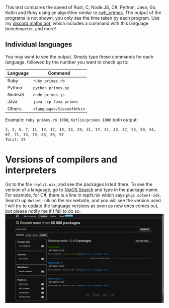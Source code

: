 This test compares the speed of
Rust, C, Node.JS, C#, Python,
Java, Go, Kotlin and Ruby using an algorithm similar to
[rwh_primes](https://stackoverflow.com/questions/2068372/fastest-way-to-list-all-primes-below-n/3035188#3035188).
The output of the programs is not shown; you only see the time taken by each
program. Use my
[discord maths bot](https://discord.com/api/oauth2/authorize?client_id=837830928075194389&permissions=0&scope=bot),
which includes a command with this language benchmarker, and more!

## Individual languages

You may want to see the output. Simply type these commands for each language,
followed by the number you want to check up to:

| Language | Command                   |
| -------- | ------------------------- |
| Ruby     | `ruby primes.rb`          |
| Python   | `python primes.py`        |
| NodeJS   | `node primes.js`          |
| Java     | `java -cp Java primes`    |
| Others   | `<language>/SieveofAtkin` |

Example: `ruby primes.rb 1000`, `Kotlin/primes 1000` both output:

```
2, 3, 5, 7, 11, 13, 17, 19, 23, 29, 31, 37, 41, 43, 47, 53, 59, 61, 67, 71, 73, 79, 83, 89, 97
Total: 25
```

# Versions of compilers and interpreters

Go to the file `replit.nix`, and see the packages listed there. To see the
version of a language, go to
[NixOS Search](https://search.nixos.org/packages?channel=unstable) and type in
the package name. For example, for C#, there is a line in replit.nix which says
`pkgs.dotnet-sdk`. Search up `dotnet-sdk` on the nix website, and you will see
the version used. I will try to update the language versions as soon as new ones
comes out, but please notify me if I fail to do so.  
![C# version](image.png)
